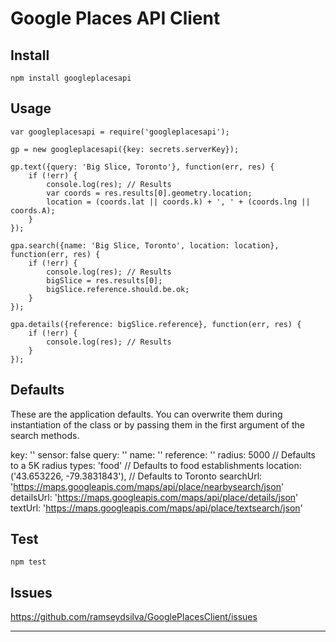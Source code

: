 Google Places API Client
========================

Install
-------
`npm install googleplacesapi`


Usage
-----
```
var googleplacesapi = require('googleplacesapi');

gp = new googleplacesapi({key: secrets.serverKey});

gp.text({query: 'Big Slice, Toronto'}, function(err, res) {
    if (!err) {
        console.log(res); // Results
        var coords = res.results[0].geometry.location;
        location = (coords.lat || coords.k) + ', ' + (coords.lng || coords.A);
    }
});

gpa.search({name: 'Big Slice, Toronto', location: location}, function(err, res) {
    if (!err) {
        console.log(res); // Results
        bigSlice = res.results[0];
        bigSlice.reference.should.be.ok;
    }
});

gpa.details({reference: bigSlice.reference}, function(err, res) {
    if (!err) {
        console.log(res); // Results
    }
});
```


Defaults
--------
These are the application defaults. You can overwrite them during instantiation
of the class or by passing them in the first argument of the search methods.

key: ''
sensor: false
query: ''
name: ''
reference: ''
radius: 5000 // Defaults to a 5K radius
types: 'food' // Defaults to food establishments
location: ('43.653226, -79.3831843'), // Defaults to Toronto
searchUrl: 'https://maps.googleapis.com/maps/api/place/nearbysearch/json'
detailsUrl: 'https://maps.googleapis.com/maps/api/place/details/json'
textUrl: 'https://maps.googleapis.com/maps/api/place/textsearch/json'


Test
----
`npm test`


Issues
------
https://github.com/ramseydsilva/GooglePlacesClient/issues


***
